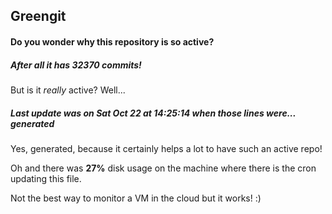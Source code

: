 ## Greengit

#### Do you wonder why this repository is so active?

##### After all it has 32370 commits!

But is it *really* active? Well...

##### Last update was on Sat Oct 22 at 14:25:14 when those lines were... generated

Yes, generated, because it certainly helps a lot to have such an active repo!

Oh and there was **27%** disk usage on the machine
where there is the cron updating this file.

Not the best way to monitor a VM in the cloud but it works! :)
